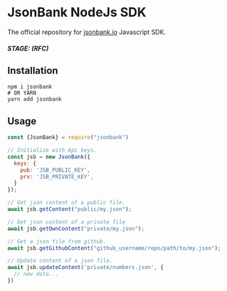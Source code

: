 # JsonBank NodeJs SDK

The official repository for [jsonbank.io](https://jsonbank.io) Javascript SDK.
##### STAGE: (RFC)

## Installation
```shell
npm i jsonbank
# OR YARN
yarn add jsonbank
```

## Usage
```javascript
const {JsonBank} = require("jsonbank")

// Initialize with Api keys.
const jsb = new JsonBank({
  keys: {
    pub: 'JSB_PUBLIC_KEY',
    prv: 'JSB_PRIVATE_KEY',
  }
});

// Get json content of a public file.
await jsb.getContent("public/my.json");

// Get json content of a private file
await jsb.getOwnContent("private/my.json");

// Get a json file from github.
await jsb.getGithubContent("github_username/repo/path/to/my.json");

// Update content of a json file.
await jsb.updateContent('private/numbers.json', {
  // new data...
})
```
